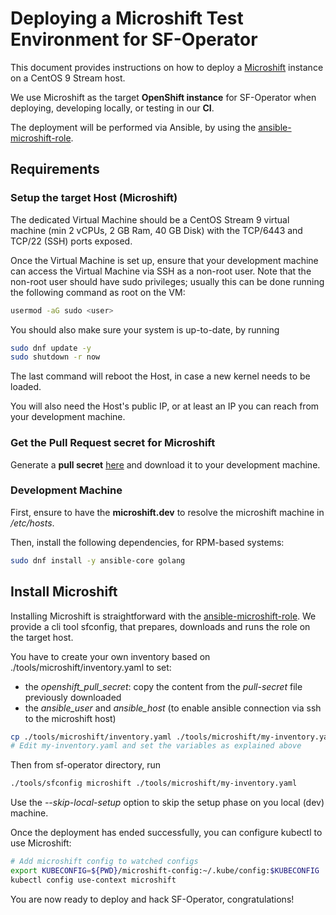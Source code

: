 # Deploying a Microshift Test Environment for SF-Operator

This document provides instructions on how to deploy a [Microshift](https://github.com/openshift/microshift) instance on a CentOS 9 Stream host.

We use Microshift as the target **OpenShift instance** for SF-Operator when deploying, developing locally, or testing in our **CI**.

The deployment will be performed via Ansible, by using the
[ansible-microshift-role](https://github.com/openstack-k8s-operators/ansible-microshift-role).

## Requirements

### Setup the target Host (Microshift)

The dedicated Virtual Machine should be a CentOS Stream 9 virtual machine
(min 2 vCPUs, 2 GB Ram, 40 GB Disk) with the TCP/6443 and TCP/22 (SSH) ports exposed.

Once the Virtual Machine is set up, ensure that your development machine can access
the Virtual Machine via SSH as a non-root user. Note that the non-root user should have
sudo privileges; usually this can be done running the following command as root on the VM:

```sh
usermod -aG sudo <user>
```

You should also make sure your system is up-to-date, by running

```sh
sudo dnf update -y
sudo shutdown -r now
```

The last command will reboot the Host, in case a new kernel needs
to be loaded.

You will also need the Host's public IP, or at least an IP you can reach from your development machine.

### Get the Pull Request secret for Microshift

Generate a **pull secret** [here](https://cloud.redhat.com/openshift/create/local) and download it to your development machine.

### Development Machine

First, ensure to have the **microshift.dev** to resolve the microshift machine in */etc/hosts*.

Then, install the following dependencies, for RPM-based systems:

```sh
sudo dnf install -y ansible-core golang
```

## Install Microshift

Installing Microshift is straightforward with the [ansible-microshift-role](https://github.com/openstack-k8s-operators/ansible-microshift-role).
We provide a cli tool sfconfig, that prepares, downloads and runs the role
on the target host.

You have to create your own inventory based on ./tools/microshift/inventory.yaml to set:

- the *openshift_pull_secret*: copy the content from the *pull-secret* file previously downloaded
- the *ansible_user* and *ansible_host* (to enable ansible connection via ssh to the microshift host)

```sh
cp ./tools/microshift/inventory.yaml ./tools/microshift/my-inventory.yaml
# Edit my-inventory.yaml and set the variables as explained above
```

Then from sf-operator directory, run

```sh
./tools/sfconfig microshift ./tools/microshift/my-inventory.yaml
```

Use the *--skip-local-setup* option to skip the setup phase on you local (dev) machine.

Once the deployment has ended successfully, you can configure kubectl to
use Microshift:

```sh
# Add microshift config to watched configs
export KUBECONFIG=${PWD}/microshift-config:~/.kube/config:$KUBECONFIG
kubectl config use-context microshift
```

You are now ready to deploy and hack SF-Operator, congratulations!
